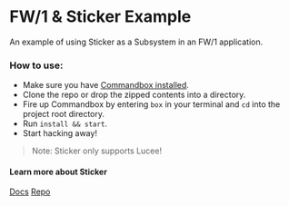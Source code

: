 # FW/1 & Sticker Example
An example of using Sticker as a Subsystem in an FW/1 application.

### How to use:

- Make sure you have [Commandbox installed](https://commandbox.ortusbooks.com/content/setup/installation.html).
- Clone the repo or drop the zipped contents into a directory.
- Fire up Commandbox by entering `box` in your terminal and `cd` into the project root directory.
- Run `install && start`.
- Start hacking away!

> Note: Sticker only supports Lucee!

#### Learn more about Sticker

[Docs](http://sticker.readthedocs.io/en/latest/)
[Repo](https://github.com/pixl8/sticker)
